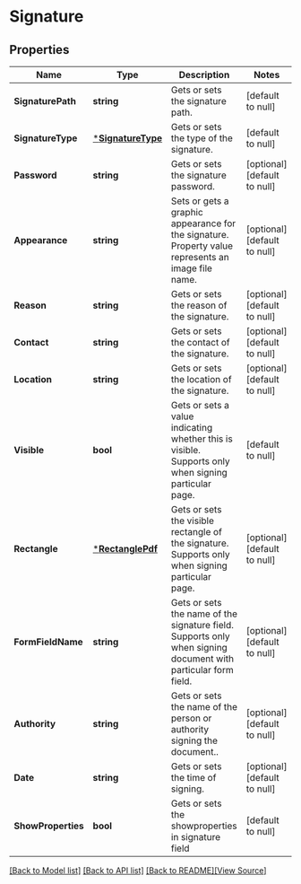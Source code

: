 # Signature


## Properties
Name | Type | Description | Notes
------------ | ------------- | ------------- | -------------
**SignaturePath** | **string** | Gets or sets the signature path. | [default to null]
**SignatureType** | [***SignatureType**](SignatureType.md) | Gets or sets the type of the signature. | [default to null]
**Password** | **string** | Gets or sets the signature password. | [optional] [default to null]
**Appearance** | **string** | Sets or gets a graphic appearance for the signature. Property value represents an image file name. | [optional] [default to null]
**Reason** | **string** | Gets or sets the reason of the signature. | [optional] [default to null]
**Contact** | **string** | Gets or sets the contact of the signature. | [optional] [default to null]
**Location** | **string** | Gets or sets the location of the signature. | [optional] [default to null]
**Visible** | **bool** | Gets or sets a value indicating whether this  is visible. Supports only when signing particular page. | [default to null]
**Rectangle** | [***RectanglePdf**](RectanglePdf.md) | Gets or sets the visible rectangle of the signature. Supports only when signing particular page. | [optional] [default to null]
**FormFieldName** | **string** | Gets or sets the name of the signature field. Supports only when signing document with particular form field. | [optional] [default to null]
**Authority** | **string** | Gets or sets the name of the person or authority signing the document.. | [optional] [default to null]
**Date** | **string** | Gets or sets the time of signing. | [optional] [default to null]
**ShowProperties** | **bool** | Gets or sets the showproperties in signature field | [default to null]

[[Back to Model list]](../README.md#documentation-for-models) [[Back to API list]](../README.md#documentation-for-api-endpoints) [[Back to README]](../README.md)[[View Source]](../signature.go)



